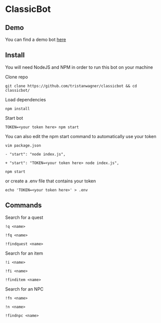 # ClassicBot 

## Demo

You can find a demo bot [here](https://discordapp.com/oauth2/authorize?&client_id=575100311992139806&scope=bot)

## Install

You will need NodeJS and NPM in order to run this bot on your machine

Clone repo

`
git clone https://github.com/tristanwagner/classicbot && cd classicbot/
`

Load dependencies

`
npm install
`

Start bot

`
TOKEN=<your token here> npm start
`

You can also edit the npm start command to automatically use your token

```
vim package.json

- "start": "node index.js",

+ "start": "TOKEN=<your token here> node index.js",

npm start
```
or create a .env file that contains your token

`
echo 'TOKEN=<your token here>' > .env
`

## Commands

Search for a quest

```
!q <name>

!fq <name>

!findquest <name>
```

Search for an item

```
!i <name>

!fi <name>

!finditem <name>
```

Search for an NPC 

```
!fn <name>

!n <name>

!findnpc <name>
```
